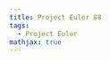 ```yaml
---
title: Project Euler 88
tags:
  - Project Euler
mathjax: true
---
```

<escape><!-- more --></escape>

